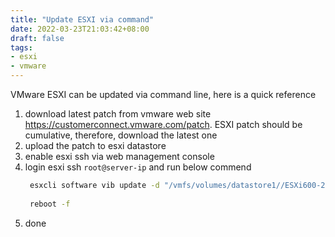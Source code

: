 ```yaml
---
title: "Update ESXI via command"
date: 2022-03-23T21:03:42+08:00
draft: false
tags:
- esxi
- vmware
---
```


VMware ESXI can be updated via command line, here is a quick reference

1. download latest patch from vmware web site https://customerconnect.vmware.com/patch. ESXI patch should be cumulative, therefore, download the latest one
1. upload the patch to esxi datastore
1. enable esxi ssh via web management console
1. login esxi ssh `root@server-ip` and run below commend
   ```sh
    esxcli software vib update -d "/vmfs/volumes/datastore1//ESXi600-201605001.zip"
    
    reboot -f
   ```
1. done